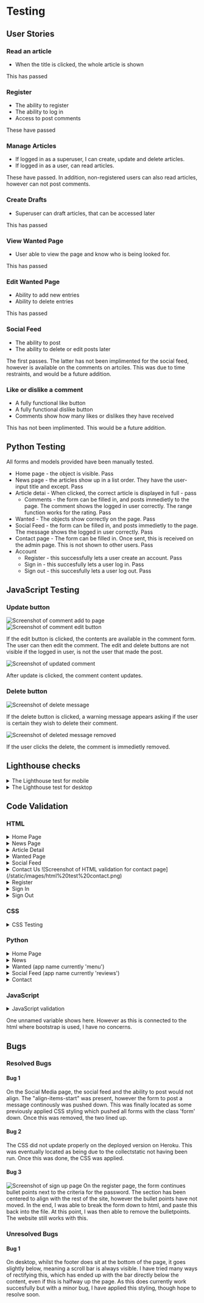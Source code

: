 # Testing

## User Stories
### Read an article
* When the title is clicked, the whole article is shown

This has passed

### Register
* The ability to register
* The ability to log in
* Access to post comments

These have passed

### Manage Articles
* If logged in as a superuser, I can create, update and delete articles.
* If logged in as a user, can read articles.

These have passed. In addition, non-registered users can also read articles, however can not post comments.

### Create Drafts
* Superuser can draft articles, that can be accessed later

This has passed

### View Wanted Page
* User able to view the page and know who is being looked for.

This has passed

### Edit Wanted Page
* Ability to add new entries
* Ability to delete entries

This has passed

### Social Feed
* The ability to post
* The ability to delete or edit posts later

The first passes. The latter has not been implimented for the social feed, however is available on the comments on artciles. This was due to time restraints, and would be a future addition.

### Like or dislike a comment
* A fully functional like button
* A fully functional dislike button
* Comments show how many likes or dislikes they have received

This has not been implimented. This would be a future addition.

## Python Testing
All forms and models provided have been manually tested.
* Home page - the object is visible. Pass
* News page - the articles show up in a list order. They have the user-input title and except. Pass
* Article detai - When clicked, the correct article is displayed in full - pass
  * Comments - the form can be filled in, and posts immedietly to the page. The comment shows the logged in user correctly. The range function works for the rating. Pass
* Wanted - The objects show correctly on the page. Pass
* Social Feed - the form can be filled in, and posts immedietly to the page. The message shows the logged in user correctly. Pass
* Contact page - The form can be filled in. Once sent, this is received on the admin page. This is not shown to other users. Pass
* Account
  * Register - this successfully lets a user create an account. Pass
  * Sign in - this succesfully lets a user log in. Pass
  * Sign out - this succesfully lets a user log out. Pass

## JavaScript Testing
### Update button
![Screenshot of comment add to page](/static/images/comment%20test%20basic.png)
![Screenshot of comment edit button](/static/images/comment%20test%20edit.png)

If the edit button is clicked, the contents are available in the comment form. The user can then edit the comment. The edit and delete buttons are not visible if the logged in user, is not the user that made the post.

![Screenshot of updated comment](/static/images/comment%20updated.png)

After update is clicked, the comment content updates.
### Delete button
![Screenshot of delete message](/static/images/comment%20deleted.png)

If the delete button is clicked, a warning message appears asking if the user is certain they wish to delete their comment.

![Screenshot of deleted message removed](/static/images/comment%20deleted%20confirmed.png)

If the user clicks the delete, the comment is immedietly removed.

## Lighthouse checks
<details>
<summary>
The Lighthouse test for mobile
</summary>

![Screenshot of Lighthouse mobile test](/static/images/lighthouse%20mobile.png)
</details>

<details>
<summary>
The Lighthouse test for desktop
</summary>

![Screenshot of Lighthouse mobile test](/static/images/lighthouse%20desktop.png)
</details>

## Code Validation
### HTML
<details>
<summary>
Home Page
</summary>

![Screenshot of HTML validation for home page](/static/images/html%20test%20home.png)
</details>

<details>
<summary>
News Page
</summary>

![Screenshot of HTML validation for news page](/static/images/html%20news%20page%20test.png)#
</details>

<details>
<summary>
Article Detail
</summary>

![Screenshot of HTML validation for article detail](/static/images/html%20article%20detail%20test.png)
</details>

<details>
<summary>
Wanted Page
</summary>

![Screenshot of HTML validation for wanted page](/static/images/html%20test%20wanted.png)
</details>

<details>
<summary>
Social Feed
</summary>

![Screenshot of HTML validation for social feed page](/static/images/html%20test%20social%20feed.png)
</details>

<details>
<summary>
Contact Us
![Screenshot of HTML validation for contact page](/static/images/html%20test%20contact.png)
</details>

<details>
<summary>
Register
</summary>

![Screenshot of HTML validation for register page](/static/images/html%20test%20register%20page.png)
</details>

<details>
<summary>
Sign In
</summary>
![Screenshot of HTML validation for sign in page](/static/images/html%20test%20sign%20in.png)
</details>

<details>
<summary>
Sign Out
</summary>

![Screenshot of HTML validation for sign out page](/static/images/html%20test%20sign%20out.png)
</details>

### CSS
<details>
<summary>
CSS Testing
</summary>

![Screenshot of CSS validation](/static/images/css%20test.png)
</details>

### Python
<details>
<summary>
Home Page
</summary>

![Screenshot of python validation for home page](/static/images/python%20testing%20home%20admin.png)
![Screenshot of python validation for home page](/static/images/python%20testing%20home%20models.png)
![Screenshot of python validation for home page](/static/images/python%20testing%20home%20urls.png)
![Screenshot of python validation for home page](/static/images/python%20testing%20home%20views.png)
</details>

<details>
<summary>
News
</summary>

![Screenshot of python validation for news page](/static/images/python%20testing%20news%20admin.png)
![Screenshot of python validation for news page](/static/images/python%20testing%20news%20forms.png)
![Screenshot of python validation for news page](/static/images/python%20testing%20news%20models.png)
![Screenshot of python validation for news page](/static/images/python%20testing%20news%20urls.png)
![Screenshot of python validation for news page](/static/images/python%20testing%20news%20views.png)
</details>

<details>
<summary>
Wanted (app name currently 'menu')
</summary>

![Screenshot of python validation for wanted page](/static/images/python%20testing%20menu%20admin.png)
![Screenshot of python validation for wanted page](/static/images/python%20testing%20menu%20models.png)
![Screenshot of python validation for wanted page](/static/images/python%20testing%20menu%20urls.png)
![Screenshot of python validation for wanted page](/static/images/python%20testing%20menu%20views.png)
</details>

<details>
<summary>
Social Feed (app name currently 'reviews')
</summary>

![Screenshot of python validation for social feed page](/static/images/python%20testing%20reviews%20admin.png)
![Screenshot of python validation for social feed page](/static/images/python%20testing%20reviews%20models.png)
![Screenshot of python validation for social feed page](/static/images/python%20testing%20reviews%20urls.png)
![Screenshot of python validation for social feed page](/static/images/python%20testing%20reviews%20views.png)
</details>

<details>
<summary>
Contact
</summary>

![Screenshot of python validation for contact page](/static/images/python%20testing%20contact%20admin.png)
![Screenshot of python validation for contact page](/static/images/python%20testing%20contact%20models.png)
![Screenshot of python validation for contact page](/static/images/python%20testing%20contact%20urls.png)
![Screenshot of python validation for contact page](/static/images/python%20testing%20contact%20views.png)
</details>

### JavaScript
<details>
<summary>
JavaScript validation
</summary>

![Screenshot of JavaScript validation for contact page](/static/images/javascript%20testing.png)
</details>

One unnamed variable shows here. However as this is connected to the html where bootstrap is used, I have no concerns.

## Bugs
### Resolved Bugs
#### Bug 1
On the Social Media page, the social feed and the ability to post would not align. The "align-items-start" was present, however the form to post a message continously was pushed down. This was finally located as some previously applied CSS styling which pushed all forms with the class 'form' down. Once this was removed, the two lined up.

#### Bug 2
The CSS did not update properly on the deployed version on Heroku. This was eventually located as being due to the collectstatic not having been run. Once this was done, the CSS was applied.

#### Bug 3
![Screenshot of sign up page](/static/images/sign%20up%20page.png)
On the register page, the form continues bullet points next to the criteria for the password. The section has been centered to align with the rest of the site, however the bullet points have not moved. In the end, I was able to break the form down to html, and paste this back into the file. At this point, I was then able to remove the bulletpoints. The website still works with this.

### Unresolved Bugs

#### Bug 1
On desktop, whilst the footer does sit at the bottom of the page, it goes slightly below, meaning a scroll bar is always visible. I have tried many ways of rectifying this, which has ended up with the bar directly below the content, even if this is halfway up the page. As this does currently work succesfully but with a minor bug, I have applied this styling, though hope to resolve soon.